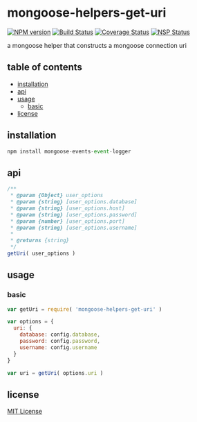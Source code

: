 # mongoose-helpers-get-uri
[![NPM version][npm-image]][npm-url] [![Build Status][travis-image]][travis-url] [![Coverage Status][coveralls-image]][coveralls-url] [![NSP Status][nsp-image]][nsp-url]

a mongoose helper that constructs a mongoose connection uri

## table of contents
* [installation](#installation)
* [api](#api)
* [usage](#usage)
    * [basic](#basic)
* [license](#license)

## installation
```javascript
npm install mongoose-events-event-logger
```

## api
```javascript
/**
 * @param {Object} user_options
 * @param {string} [user_options.database]
 * @param {string} [user_options.host]
 * @param {string} [user_options.password]
 * @param {number} [user_options.port]
 * @param {string} [user_options.username]
 *
 * @returns {string}
 */
getUri( user_options )
```

## usage
### basic
```javascript
var getUri = require( 'mongoose-helpers-get-uri' )

var options = {
  uri: {
    database: config.database,
    password: config.password,
    username: config.username
  }
}

var uri = getUri( options.uri )
```

## license
[MIT License][mit-license]

[coveralls-image]: https://coveralls.io/repos/github/mongoose-helpers/get-uri/badge.svg?branch=master
[coveralls-url]: https://coveralls.io/github/mongoose-helpers/get-uri?branch=master
[mit-license]: https://raw.githubusercontent.com/mongoose-helpers/get-uri/master/license.txt
[npm-image]: https://img.shields.io/npm/v/mongoose-helpers-get-uri.svg
[npm-url]: https://www.npmjs.com/package/mongoose-helpers-get-uri
[nsp-image]: https://nodesecurity.io/orgs/mongoose-helpers/projects/55d16e93-e42c-497a-8855-6829b5f87b23/badge
[nsp-url]: https://nodesecurity.io/orgs/mongoose-helpers/projects/55d16e93-e42c-497a-8855-6829b5f87b23
[travis-image]: https://travis-ci.org/mongoose-helpers/get-uri.svg?branch=master
[travis-url]: https://travis-ci.org/mongoose-helpers/get-uri
